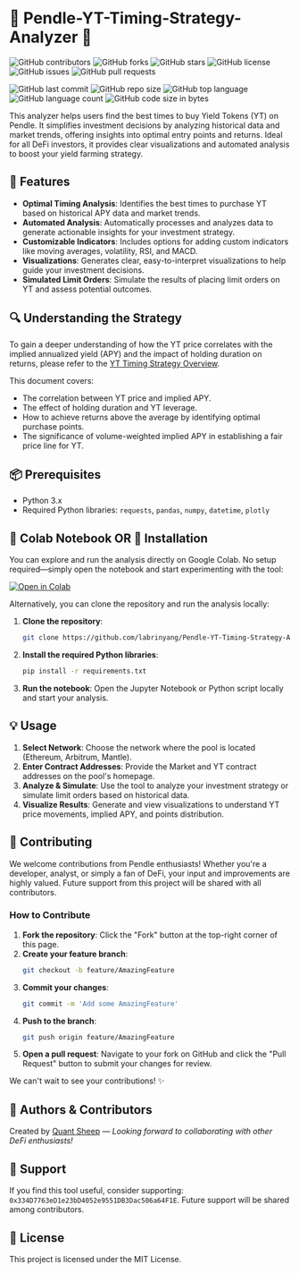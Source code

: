 # 🌟 Pendle-YT-Timing-Strategy-Analyzer 🌟

![GitHub contributors](https://img.shields.io/github/contributors/labrinyang/Pendle-YT-Timing-Strategy-Analyzer)
![GitHub forks](https://img.shields.io/github/forks/labrinyang/Pendle-YT-Timing-Strategy-Analyzer)
![GitHub stars](https://img.shields.io/github/stars/labrinyang/Pendle-YT-Timing-Strategy-Analyzer)
![GitHub license](https://img.shields.io/github/license/labrinyang/Pendle-YT-Timing-Strategy-Analyzer)
![GitHub issues](https://img.shields.io/github/issues/labrinyang/Pendle-YT-Timing-Strategy-Analyzer)
![GitHub pull requests](https://img.shields.io/github/issues-pr/labrinyang/Pendle-YT-Timing-Strategy-Analyzer)

![GitHub last commit](https://img.shields.io/github/last-commit/labrinyang/Pendle-YT-Timing-Strategy-Analyzer)
![GitHub repo size](https://img.shields.io/github/repo-size/labrinyang/Pendle-YT-Timing-Strategy-Analyzer)
![GitHub top language](https://img.shields.io/github/languages/top/labrinyang/Pendle-YT-Timing-Strategy-Analyzer)
![GitHub language count](https://img.shields.io/github/languages/count/labrinyang/Pendle-YT-Timing-Strategy-Analyzer)
![GitHub code size in bytes](https://img.shields.io/github/languages/code-size/labrinyang/Pendle-YT-Timing-Strategy-Analyzer)


This analyzer helps users find the best times to buy Yield Tokens (YT) on Pendle. It simplifies investment decisions by analyzing historical data and market trends, offering insights into optimal entry points and returns. Ideal for all DeFi investors, it provides clear visualizations and automated analysis to boost your yield farming strategy.

## 🎯 Features
- **Optimal Timing Analysis**: Identifies the best times to purchase YT based on historical APY data and market trends.
- **Automated Analysis**: Automatically processes and analyzes data to generate actionable insights for your investment strategy.
- **Customizable Indicators**: Includes options for adding custom indicators like moving averages, volatility, RSI, and MACD.
- **Visualizations**: Generates clear, easy-to-interpret visualizations to help guide your investment decisions.
- **Simulated Limit Orders**: Simulate the results of placing limit orders on YT and assess potential outcomes.

## 🔍 Understanding the Strategy

To gain a deeper understanding of how the YT price correlates with the implied annualized yield (APY) and the impact of holding duration on returns, please refer to the [YT Timing Strategy Overview](https://docs.google.com/document/d/1MUHDZqcMZwv5h4CJwk_2LLev8zy6GjbSdevnAwpG0LE/edit?usp=sharing).

This document covers:
- The correlation between YT price and implied APY.
- The effect of holding duration and YT leverage.
- How to achieve returns above the average by identifying optimal purchase points.
- The significance of volume-weighted implied APY in establishing a fair price line for YT.

## 📦 Prerequisites
- Python 3.x
- Required Python libraries: `requests`, `pandas`, `numpy`, `datetime`, `plotly`


## 📘 Colab Notebook OR 🚀 Installation
You can explore and run the analysis directly on Google Colab. No setup required—simply open the notebook and start experimenting with the tool:

[![Open in Colab](https://colab.research.google.com/assets/colab-badge.svg)](https://colab.research.google.com/drive/1xr_18PesSBV5DpRPVKibO5Ta6o4lpo-y#scrollTo=MzL4QgmqAsor)

Alternatively, you can clone the repository and run the analysis locally:

1. **Clone the repository**:
   ```bash
   git clone https://github.com/labrinyang/Pendle-YT-Timing-Strategy-Analyzer.git
   ```
2. **Install the required Python libraries**:
   ```bash
   pip install -r requirements.txt
   ```
3. **Run the notebook**:
   Open the Jupyter Notebook or Python script locally and start your analysis.


## 💡 Usage
1. **Select Network**: Choose the network where the pool is located (Ethereum, Arbitrum, Mantle).
2. **Enter Contract Addresses**: Provide the Market and YT contract addresses on the pool's homepage.
3. **Analyze & Simulate**: Use the tool to analyze your investment strategy or simulate limit orders based on historical data.
4. **Visualize Results**: Generate and view visualizations to understand YT price movements, implied APY, and points distribution.


## 🤝 Contributing
We welcome contributions from Pendle enthusiasts! Whether you're a developer, analyst, or simply a fan of DeFi, your input and improvements are highly valued. Future support from this project will be shared with all contributors.

### How to Contribute
1. **Fork the repository**: Click the "Fork" button at the top-right corner of this page.
2. **Create your feature branch**: 
   ```bash
   git checkout -b feature/AmazingFeature
   ```
3. **Commit your changes**:
   ```bash
   git commit -m 'Add some AmazingFeature'
   ```
4. **Push to the branch**:
   ```bash
   git push origin feature/AmazingFeature
   ```
5. **Open a pull request**: Navigate to your fork on GitHub and click the "Pull Request" button to submit your changes for review.

We can't wait to see your contributions! ✨

## 👥 Authors & Contributors
Created by [Quant Sheep](https://twitter.com/quant_sheep?t=KqHtg0lNFy-sejP_dFOUXg&s=09) — *Looking forward to collaborating with other DeFi enthusiasts!*

## 💸 Support
If you find this tool useful, consider supporting: `0x334D7763eD1e23bD4052e9551DB3Dac506a64F1E`. Future support will be shared among contributors.

## 📜 License
This project is licensed under the MIT License.
